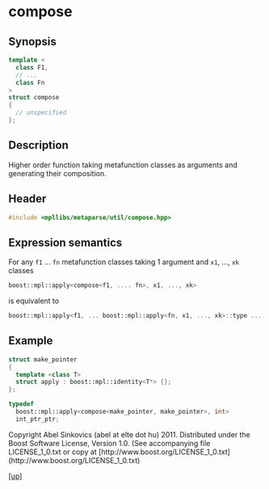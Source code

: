 # compose

## Synopsis

```cpp
template <
  class F1,
  // ...
  class Fn
>
struct compose
{
  // unspecified
};
```

## Description

Higher order function taking metafunction classes as arguments and generating
their composition.

## Header

```cpp
#include <mpllibs/metaparse/util/compose.hpp>
```

## Expression semantics

For any `f1` ... `fn` metafunction classes taking 1 argument and
`x1`, ..., `xk` classes

```cpp
boost::mpl::apply<compose<f1, .... fn>, x1, ..., xk>
```

is equivalent to

```cpp
boost::mpl::apply<f1, ... boost::mpl::apply<fn, x1, ..., xk>::type ... >
```

## Example

```cpp
struct make_pointer
{
  template <class T>
  struct apply : boost::mpl::identity<T*> {};
};

typedef
  boost::mpl::apply<compose<make_pointer, make_pointer>, int>
  int_ptr_ptr;

```

<p class="copyright">
Copyright Abel Sinkovics (abel at elte dot hu) 2011.
Distributed under the Boost Software License, Version 1.0.
(See accompanying file LICENSE_1_0.txt or copy at
[http://www.boost.org/LICENSE_1_0.txt](http://www.boost.org/LICENSE_1_0.txt)
</p>

[[up]](reference.html)



